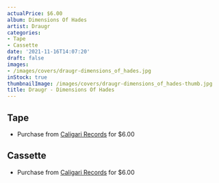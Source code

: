 ```yaml
---
actualPrice: $6.00
album: Dimensions Of Hades
artist: Draugr
categories:
- Tape
- Cassette
date: '2021-11-16T14:07:20'
draft: false
images:
- /images/covers/draugr-dimensions_of_hades.jpg
inStock: true
thumbnailImage: /images/covers/draugr-dimensions_of_hades-thumb.jpg
title: Draugr - Dimensions Of Hades
---
```


## Tape
* Purchase from [Caligari Records](https://caligarirecords.storenvy.com/products/23174313-draugr-dimensions-of-hades) for $6.00
## Cassette
* Purchase from [Caligari Records](https://caligarirecords.storenvy.com/products/23174313-draugr-dimensions-of-hades) for $6.00
